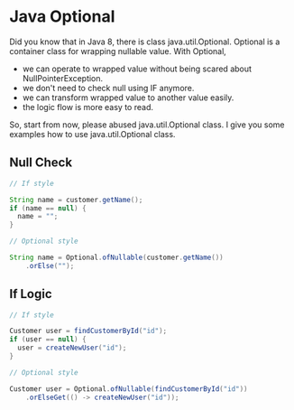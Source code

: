 # Java Optional

Did you know that in Java 8, there is class java.util.Optional. Optional is a container class for wrapping nullable value. With Optional, 

- we can operate to wrapped value without being scared about NullPointerException.
- we don't need to check null using IF anymore.
- we can transform wrapped value to another value easily.
- the logic flow is more easy to read.

So, start from now, please abused java.util.Optional class. I give you some examples how to use java.util.Optional class.

## Null Check

```java
// If style

String name = customer.getName();
if (name == null) {
  name = "";
}
```

```java
// Optional style

String name = Optional.ofNullable(customer.getName())
    .orElse("");
```

## If Logic

```java
// If style

Customer user = findCustomerById("id");
if (user == null) {
  user = createNewUser("id");
}
```

```java
// Optional style

Customer user = Optional.ofNullable(findCustomerById("id"))
    .orElseGet(() -> createNewUser("id"));
```
